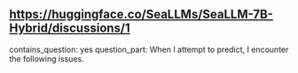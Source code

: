 ## https://huggingface.co/SeaLLMs/SeaLLM-7B-Hybrid/discussions/1

contains_question: yes
question_part: When I attempt to predict, I encounter the following issues.